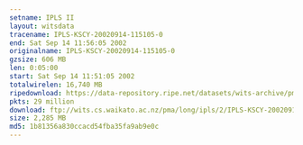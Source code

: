 ```yaml
---
setname: IPLS II
layout: witsdata
tracename: IPLS-KSCY-20020914-115105-0
end: Sat Sep 14 11:56:05 2002
originalname: IPLS-KSCY-20020914-115105-0
gzsize: 606 MB
len: 0:05:00
start: Sat Sep 14 11:51:05 2002
totalwirelen: 16,740 MB
ripedownload: https://data-repository.ripe.net/datasets/wits-archive/pma/long/ipls/2/IPLS-KSCY-20020914-115105-0.gz
pkts: 29 million
download: ftp://wits.cs.waikato.ac.nz/pma/long/ipls/2/IPLS-KSCY-20020914-115105-0.gz
size: 2,285 MB
md5: 1b81356a830ccacd54fba35fa9ab9e0c
---
```

